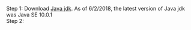 Step 1: Download [Java jdk](http://www.oracle.com/technetwork/java/javase/downloads/index.html). As of 6/2/2018, the latest version of Java jdk was Java SE 10.0.1    
Step 2: